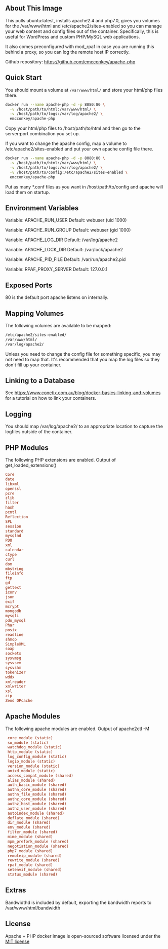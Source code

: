 
About This Image
-------------------
This pulls ubuntu:latest, installs apache2.4 and php7.0, gives you volumes for the /var/www/html and /etc/apache2/sites-enabled so you can manage your web content and config files out of the container. Specifically, this is useful for WordPress and custom PHP/MySQL web applications.

It also comes preconfigured with mod_rpaf in case you are running this behind a proxy, so you can log the remote host IP correctly.

Github repository: https://github.com/emcconkey/apache-php

Quick Start
-------------------
You should mount a volume at `/var/www/html/` and store your html/php files there.

```bash
docker run --name apache-php -d -p 8080:80 \
  -v /host/path/to/html:/var/www/html/ \
  -v /host/path/to/logs:/var/log/apache2/ \
  emcconkey/apache-php
```

Copy your html/php files to /host/path/to/html and then go to the server:port combination you set up.

If you want to change the apache config, map a volume to /etc/apache2/sites-enabled and put your own apache config file there.


```bash
docker run --name apache-php -d -p 8080:80 \
  -v /host/path/to/html:/var/www/html/ \
  -v /host/path/to/logs:/var/log/apache2/ \
  -v /host/path/to/config:/etc/apache2/sites-enabled \
  emcconkey/apache-php
```

Put as many *.conf files as you want in /host/path/to/config and apache will load them on startup.

Environment Variables
-------------------
Variable: APACHE_RUN_USER
Default: webuser (uid 1000)

Variable: APACHE_RUN_GROUP
Default: webuser (gid 1000)

Variable: APACHE_LOG_DIR
Default: /var/log/apache2

Variable: APACHE_LOCK_DIR
Default: /var/lock/apache2

Variable: APACHE_PID_FILE
Default: /var/run/apache2.pid

Variable: RPAF_PROXY_SERVER
Default: 127.0.0.1

Exposed Ports
-------------------
80 is the default port apache listens on internally.

Mapping Volumes
-------------------
The following volumes are available to be mapped:
```bash
/etc/apache2/sites-enabled/
/var/www/html/
/var/log/apache2/
```
Unless you need to change the config file for something specific, you may not need to map that. It's recommended that you map the log files so they don't fill up your container.

Linking to a Database
-------------------
See https://www.conetix.com.au/blog/docker-basics-linking-and-volumes for a tutorial on how to link your containers.

Logging
-------------------
You should map /var/log/apache2/ to an appropriate location to capture the logfiles outside of the container.

PHP Modules
-------------------
The following PHP extensions are enabled. Output of get_loaded_extensions()
```ini
Core
date
libxml
openssl
pcre
zlib
filter
hash
pcntl
Reflection
SPL
session
standard
mysqlnd
PDO
xml
calendar
ctype
curl
dom
mbstring
fileinfo
ftp
gd
gettext
iconv
json
exif
mcrypt
mongodb
mysqli
pdo_mysql
Phar
posix
readline
shmop
SimpleXML
soap
sockets
sysvmsg
sysvsem
sysvshm
tokenizer
wddx
xmlreader
xmlwriter
xsl
zip
Zend OPcache

```

Apache Modules
-------------------
The following apache modules are enabled. Output of apache2ctl -M
```ini
 core_module (static)
 so_module (static)
 watchdog_module (static)
 http_module (static)
 log_config_module (static)
 logio_module (static)
 version_module (static)
 unixd_module (static)
 access_compat_module (shared)
 alias_module (shared)
 auth_basic_module (shared)
 authn_core_module (shared)
 authn_file_module (shared)
 authz_core_module (shared)
 authz_host_module (shared)
 authz_user_module (shared)
 autoindex_module (shared)
 deflate_module (shared)
 dir_module (shared)
 env_module (shared)
 filter_module (shared)
 mime_module (shared)
 mpm_prefork_module (shared)
 negotiation_module (shared)
 php7_module (shared)
 remoteip_module (shared)
 rewrite_module (shared)
 rpaf_module (shared)
 setenvif_module (shared)
 status_module (shared)
```

Extras
-------------------
Bandwidthd is included by default, exporting the bandwidth reports to /var/www/html/bandwidth


License
-------------------
Apache + PHP docker image is open-sourced software licensed under the [MIT license](http://opensource.org/licenses/MIT)

